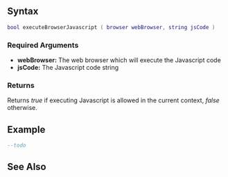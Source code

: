 Syntax
------

``` lua
bool executeBrowserJavascript ( browser webBrowser, string jsCode )
```

### Required Arguments

-   **webBrowser:** The web browser which will execute the Javascript code
-   **jsCode:** The Javascript code string

### Returns

Returns *true* if executing Javascript is allowed in the current context, *false* otherwise.

Example
-------

``` lua
--todo
```

See Also
--------
